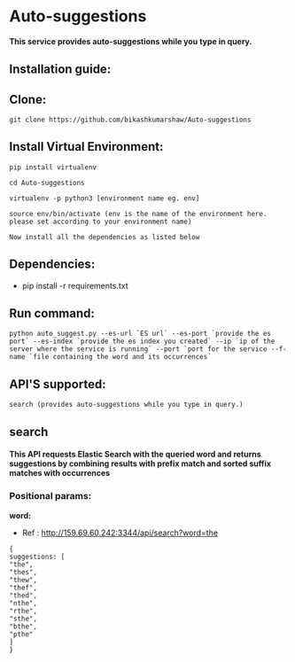 # Auto-suggestions

#### This service provides auto-suggestions while you type in query.

## Installation guide:

## Clone:
```
git clone https://github.com/bikashkumarshaw/Auto-suggestions
```

## Install Virtual Environment:
```
pip install virtualenv

cd Auto-suggestions

virtualenv -p python3 [environment name eg. env]

source env/bin/activate (env is the name of the environment here. please set according to your environment name)

Now install all the dependencies as listed below
```

## Dependencies:
- pip install -r requirements.txt

## Run command:
```
python auto_suggest.py --es-url `ES url` --es-port `provide the es port` --es-index `provide the es index you created` --ip `ip of the server where the service is running` --port `port for the service --f-name `file containing the word and its occurrences`
```

## API'S supported:

```
search (provides auto-suggestions while you type in query.)
```

## search

#### This API requests Elastic Search with the queried word and returns suggestions by combining results with prefix match and sorted suffix matches with occurrences

### Positional params:

**word:**

* Ref : http://159.69.60.242:3344/api/search?word=the

```jsond
{
suggestions: [
"the",
"thes",
"thew",
"thef",
"thed",
"nthe",
"rthe",
"sthe",
"bthe",
"pthe"
]
}

```
